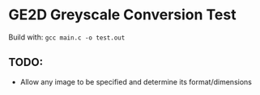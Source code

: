 # GE2D Greyscale Conversion Test

Build with: ```gcc main.c -o test.out```

## TODO: 
* Allow any image to be specified and determine its format/dimensions
